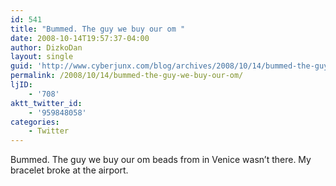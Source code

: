 ```yaml
---
id: 541
title: "Bummed. The guy we buy our om "
date: 2008-10-14T19:57:37-04:00
author: DizkoDan
layout: single
guid: 'http://www.cyberjunx.com/blog/archives/2008/10/14/bummed-the-guy-we-buy-our-om/'
permalink: /2008/10/14/bummed-the-guy-we-buy-our-om/
ljID:
    - '708'
aktt_twitter_id:
    - '959848058'
categories:
    - Twitter
---
```


Bummed. The guy we buy our om beads from in Venice wasn’t there. My bracelet broke at the airport.